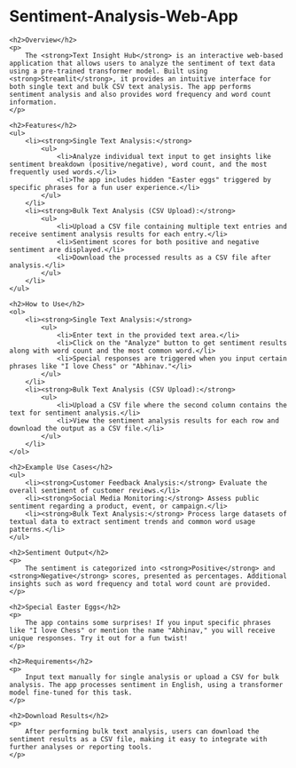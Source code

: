 # Sentiment-Analysis-Web-App


    <h2>Overview</h2>
    <p>
        The <strong>Text Insight Hub</strong> is an interactive web-based application that allows users to analyze the sentiment of text data using a pre-trained transformer model. Built using <strong>Streamlit</strong>, it provides an intuitive interface for both single text and bulk CSV text analysis. The app performs sentiment analysis and also provides word frequency and word count information.
    </p>

    <h2>Features</h2>
    <ul>
        <li><strong>Single Text Analysis:</strong>
            <ul>
                <li>Analyze individual text input to get insights like sentiment breakdown (positive/negative), word count, and the most frequently used words.</li>
                <li>The app includes hidden "Easter eggs" triggered by specific phrases for a fun user experience.</li>
            </ul>
        </li>
        <li><strong>Bulk Text Analysis (CSV Upload):</strong>
            <ul>
                <li>Upload a CSV file containing multiple text entries and receive sentiment analysis results for each entry.</li>
                <li>Sentiment scores for both positive and negative sentiment are displayed.</li>
                <li>Download the processed results as a CSV file after analysis.</li>
            </ul>
        </li>
    </ul>

    <h2>How to Use</h2>
    <ol>
        <li><strong>Single Text Analysis:</strong>
            <ul>
                <li>Enter text in the provided text area.</li>
                <li>Click on the "Analyze" button to get sentiment results along with word count and the most common word.</li>
                <li>Special responses are triggered when you input certain phrases like "I love Chess" or "Abhinav."</li>
            </ul>
        </li>
        <li><strong>Bulk Text Analysis (CSV Upload):</strong>
            <ul>
                <li>Upload a CSV file where the second column contains the text for sentiment analysis.</li>
                <li>View the sentiment analysis results for each row and download the output as a CSV file.</li>
            </ul>
        </li>
    </ol>

    <h2>Example Use Cases</h2>
    <ul>
        <li><strong>Customer Feedback Analysis:</strong> Evaluate the overall sentiment of customer reviews.</li>
        <li><strong>Social Media Monitoring:</strong> Assess public sentiment regarding a product, event, or campaign.</li>
        <li><strong>Bulk Text Analysis:</strong> Process large datasets of textual data to extract sentiment trends and common word usage patterns.</li>
    </ul>

    <h2>Sentiment Output</h2>
    <p>
        The sentiment is categorized into <strong>Positive</strong> and <strong>Negative</strong> scores, presented as percentages. Additional insights such as word frequency and total word count are provided.
    </p>

    <h2>Special Easter Eggs</h2>
    <p>
        The app contains some surprises! If you input specific phrases like "I love Chess" or mention the name "Abhinav," you will receive unique responses. Try it out for a fun twist!
    </p>

    <h2>Requirements</h2>
    <p>
        Input text manually for single analysis or upload a CSV for bulk analysis. The app processes sentiment in English, using a transformer model fine-tuned for this task.
    </p>

    <h2>Download Results</h2>
    <p>
        After performing bulk text analysis, users can download the sentiment results as a CSV file, making it easy to integrate with further analyses or reporting tools.
    </p>
</body>
</html>
